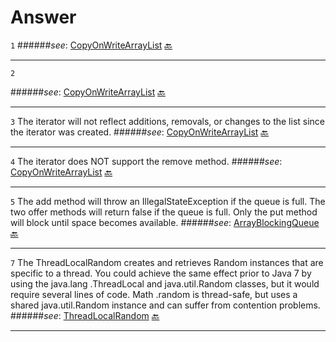 # Answer

`1`<a name="a1"></a>
######*see*: [CopyOnWriteArrayList](http://www.google.com/url?q=http%3A%2F%2Fdocs.oracle.com%2Fjavase%2F7%2Fdocs%2Fapi%2Fjava%2Futil%2Fconcurrent%2FCopyOnWriteArrayList.html&sa=D&sntz=1&usg=AFrqEzcUe8jylq_8cFi8NuZamP2TVqL0-A)
[:back:](https://github.com/vnsmn/interview/blob/master/j2se/concurrency/readme.md#a1)
***
`2`<a name="a2"></a>

######*see*: [CopyOnWriteArrayList](http://www.google.com/url?q=http%3A%2F%2Fdocs.oracle.com%2Fjavase%2F7%2Fdocs%2Fapi%2Fjava%2Futil%2Fconcurrent%2FCopyOnWriteArrayList.html&sa=D&sntz=1&usg=AFrqEzcUe8jylq_8cFi8NuZamP2TVqL0-A)
[:back:](https://github.com/vnsmn/interview/blob/master/j2se/concurrency/readme.md#a2)
***
`3`<a name="a3"></a>
The iterator will not reflect additions, removals, or changes to the list since the iterator was created.
######*see*: [CopyOnWriteArrayList](http://www.google.com/url?q=http%3A%2F%2Fdocs.oracle.com%2Fjavase%2F7%2Fdocs%2Fapi%2Fjava%2Futil%2Fconcurrent%2FCopyOnWriteArrayList.html&sa=D&sntz=1&usg=AFrqEzcUe8jylq_8cFi8NuZamP2TVqL0-A)
[:back:](https://github.com/vnsmn/interview/blob/master/j2se/concurrency/readme.md#a3)
***
`4`<a name="a4"></a>
The iterator does NOT support the remove method.
######*see*: [CopyOnWriteArrayList](http://docs.oracle.com/javase/7/docs/api/java/util/concurrent/CopyOnWriteArrayList.html#iterator())
[:back:](https://github.com/vnsmn/interview/blob/master/j2se/concurrency/readme.md#a3)
***
`5`<a name="a5"></a>
The add method will throw an IllegalStateException if the queue is full.
The two offer methods will return false if the queue is full. Only the put method will block
until space becomes available.
######*see*: [ArrayBlockingQueue](http://docs.oracle.com/javase/7/docs/api/java/util/concurrent/ArrayBlockingQueue.html)
[:back:](https://github.com/vnsmn/interview/blob/master/j2se/concurrency/readme.md#a5)
*** 
`7`<a name="a7"></a>
The ThreadLocalRandom creates and retrieves Random instances that are
specific to a thread. You could achieve the same effect prior to Java 7 by using the java.lang
.ThreadLocal and java.util.Random classes, but it would require several lines of code. Math
.random is thread-safe, but uses a shared java.util.Random instance and can suffer from
contention problems.
######*see*: [ThreadLocalRandom](http://docs.oracle.com/javase/7/docs/api/java/util/concurrent/ThreadLocalRandom.html)
[:back:](https://github.com/vnsmn/interview/blob/master/j2se/concurrency/readme.md#a7)
*** 